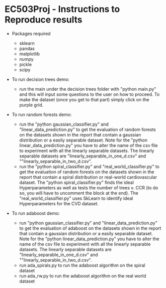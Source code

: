 # EC503Proj - Instructions to Reproduce results


* Packages required

    * sklearn
    * pandas
    * matplotlib
    * numpy
    * pickle
    * scipy
    

* To run decision trees demo:
    
    * run the main under the decision trees folder with "python main.py" and this will input some questions to the user on how to proceed. To make the dataset (once you get to that part) simply click on the purple grid.

* To run random forests demo:
    * run the "python gaussian_classifier.py" and "linear_data_prediction.py" to get the evaluation of random forests on the datasets shown in the report that contain a gaussian distribution or a easily separable dataset. Note for the "python linear_data_prediction.py" you have to alter the name of the csv file to experiment with all the linearly separable datasets. The linearly separable datasets are "linearly_separable_in_one_d.csv" and ""linearly_separable_in_two_d.csv".
    * run the "python spiral_classifier.py" and "real_world_classifier.py" to get the evaluation of random forests on the datasets shown in the report that contain a spiral distribution or real-world cardiovascular dataset. The "python spiral_classifier.py" finds the ideal Hyperparameters as well as tests the number of trees v. CCR (to do so, you will have to uncomment the block at the end). The "real_world_classifier.py" uses SkLearn to identify ideal Hyperparameters for the CVD dataset.

* To run adaboost demo:
    * run "python gaussian_classifier.py" and "linear_data_prediction.py" to get the evaluation of adaboost on the datasets shown in the report that contain a gaussian distribution or a easily separable dataset. Note for the "python linear_data_prediction.py" you have to alter the name of the csv file to experiment with all the linearly separable datasets. The linearly separable datasets are "linearly_separable_in_one_d.csv" and ""linearly_separable_in_two_d.csv".
    * run ada_spirals.py to run the adaboost algorithm on the spiral dataset
    * run ada_rw.py to run the adaboost algorithm on the real world dataset

